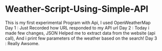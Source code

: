 # Weather-Script-Using-Simple-API
This is my first experimental Program with Api, I used OpenWeatherMap
Day 1 : Just Recorded how URL responded to my API url
Day 2 : Today i made few changes, JSON Helped me to extract data from the website (api call), And i print few parameters of the weather based on the search!
Day 3 : Really Awsome.
